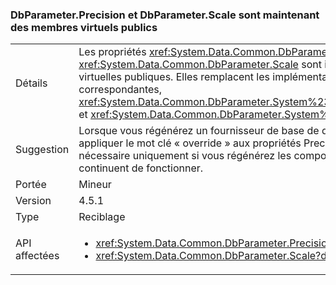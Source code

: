 ### <a name="dbparameterprecision-and-dbparameterscale-are-now-public-virtual-members"></a>DbParameter.Precision et DbParameter.Scale sont maintenant des membres virtuels publics

|   |   |
|---|---|
|Détails|Les propriétés <xref:System.Data.Common.DbParameter.Precision> et <xref:System.Data.Common.DbParameter.Scale> sont implémentées en tant que propriétés virtuelles publiques. Elles remplacent les implémentations d'interface explicites correspondantes, <xref:System.Data.Common.DbParameter.System%23Data%23IDbDataParameter%23Precision> et <xref:System.Data.Common.DbParameter.System%23Data%23IDbDataParameter%23Scale>.|
|Suggestion|Lorsque vous régénérez un fournisseur de base de données ADO.NET, vous devez désormais appliquer le mot clé « override » aux propriétés Precision et Scale. Cette opération est nécessaire uniquement si vous régénérez les composants. Les fichiers binaires existants continuent de fonctionner.|
|Portée|Mineur|
|Version|4.5.1|
|Type|Reciblage|
|API affectées|<ul><li><xref:System.Data.Common.DbParameter.Precision?displayProperty=nameWithType></li><li><xref:System.Data.Common.DbParameter.Scale?displayProperty=nameWithType></li></ul>|

